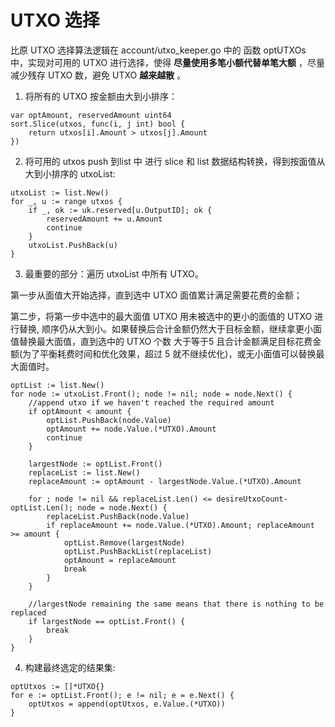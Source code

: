 # UTXO 选择

比原 UTXO 选择算法逻辑在 account/utxo_keeper.go 中的 函数 optUTXOs 中，实现对可用的 UTXO 进行选择，使得 __尽量使用多笔小额代替单笔大额__ ，尽量减少残存 UTXO 数，避免 UTXO  __越来越散__ 。

1. 将所有的 UTXO 按金额由大到小排序：
```
var optAmount, reservedAmount uint64
sort.Slice(utxos, func(i, j int) bool {
    return utxos[i].Amount > utxos[j].Amount
})
```

2. 将可用的 utxos push 到list 中 进行 slice 和 list 数据结构转换，得到按面值从大到小排序的 utxoList:
```
utxoList := list.New()
for _, u := range utxos {
    if _, ok := uk.reserved[u.OutputID]; ok {
        reservedAmount += u.Amount
        continue
    }
    utxoList.PushBack(u)
}
```

3. 最重要的部分：遍历 utxoList 中所有 UTXO。

第一步从面值大开始选择，直到选中 UTXO 面值累计满足需要花费的金额；

第二步，将第一步中选中的最大面值 UTXO 用未被选中的更小的面值的 UTXO 进行替换, 顺序仍从大到小。如果替换后合计金额仍然大于目标金额，继续拿更小面值替换最大面值，直到选中的 UTXO 个数 大于等于5 且合计金额满足目标花费金额(为了平衡耗费时间和优化效果，超过 5 就不继续优化)，或无小面值可以替换最大面值时。


```
optList := list.New()
for node := utxoList.Front(); node != nil; node = node.Next() {
    //append utxo if we haven't reached the required amount
    if optAmount < amount {
        optList.PushBack(node.Value)
        optAmount += node.Value.(*UTXO).Amount
        continue
    }

    largestNode := optList.Front()
    replaceList := list.New()
    replaceAmount := optAmount - largestNode.Value.(*UTXO).Amount

    for ; node != nil && replaceList.Len() <= desireUtxoCount-optList.Len(); node = node.Next() {
        replaceList.PushBack(node.Value)
        if replaceAmount += node.Value.(*UTXO).Amount; replaceAmount >= amount {
            optList.Remove(largestNode)
            optList.PushBackList(replaceList)
            optAmount = replaceAmount
            break
        }
    }

    //largestNode remaining the same means that there is nothing to be replaced
    if largestNode == optList.Front() {
        break
    }
}
```

4. 构建最终选定的结果集:
```
optUtxos := []*UTXO{}
for e := optList.Front(); e != nil; e = e.Next() {
    optUtxos = append(optUtxos, e.Value.(*UTXO))
}
```